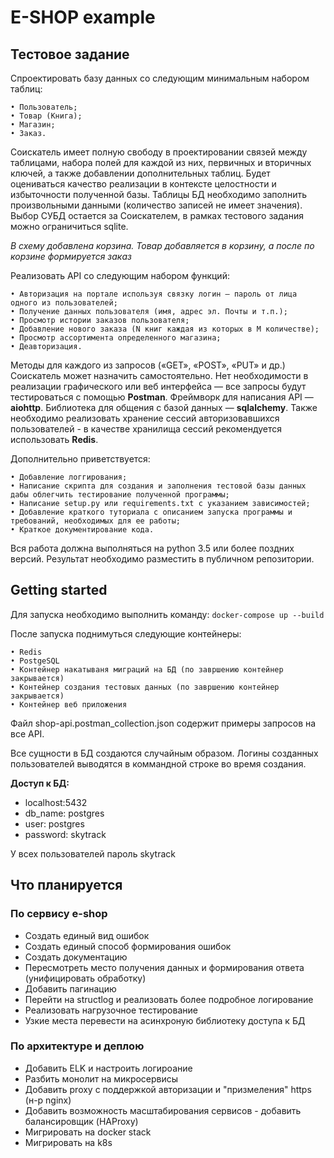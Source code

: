 # E-SHOP example 

## Тестовое задание

Спроектировать базу данных со следующим минимальным набором таблиц:

    • Пользователь;
    • Товар (Книга);
    • Магазин;
    • Заказ.
Соискатель имеет полную свободу в проектировании связей между таблицами, 
набора полей для каждой из них, первичных и вторичных ключей, а также 
добавлении дополнительных таблиц. Будет оцениваться качество реализации в 
контексте целостности и избыточности полученной базы. Таблицы БД необходимо
заполнить произвольными данными (количество записей не имеет значения). 
Выбор СУБД остается за Соискателем, в рамках тестового задания можно
ограничиться sqlite.

_В схему добавлена корзина. Товар добавляется в корзину, а после по корзине формируется 
заказ_

Реализовать API со следующим набором функций:

    • Авторизация на портале используя связку логин — пароль от лица одного из пользователей;
    • Получение данных пользователя (имя, адрес эл. Почты и т.п.);
    • Просмотр истории заказов пользователя;
    • Добавление нового заказа (N книг каждая из которых в M количестве);
    • Просмотр ассортимента определенного магазина;
    • Деавторизация.

Методы для каждого из запросов («GET», «POST», «PUT» и др.) Соискатель может назначить 
самостоятельно. Нет необходимости в реализации графического или веб интерфейса — все 
запросы будут тестироваться с помощью **Postman**. Фреймворк для написания API — **aiohttp**. 
Библиотека для общения с базой данных — **sqlalchemy**. Также необходимо реализовать хранение 
сессий авторизовавшихся пользователей - в качестве хранилища сессий рекомендуется 
использовать **Redis**.

Дополнительно приветствуется:

    • Добавление логгирования;
    • Написание скрипта для создания и заполнения тестовой базы данных дабы облегчить тестирование полученной программы;
    • Написание setup.py или requirements.txt с указанием зависимостей;
    • Добавление краткого туториала с описанием запуска программы и требований, необходимых для ее работы;
    • Краткое документирование кода.

Вся работа должна выполняться на python 3.5 или более поздних версий. Результат необходимо 
разместить в публичном репозитории.

## Getting started
Для запуска необходимо выполнить команду:
`docker-compose up --build`

После запуска поднимуться следующие контейнеры:

    • Redis
    • PostgeSQL
    • Контейнер накатываня миграций на БД (по завршению контейнер закрывается)
    • Контейнер создания тестовых данных (по завршению контейнер закрывается) 
    • Контейнер веб приложения
    
Файл shop-api.postman_collection.json содержит примеры запросов на все API.

Все сущности в БД создаются случайным образом. Логины созданных пользователей выводятся в коммандной строке во время создания. 

**Доступ к БД:** 
- localhost:5432 
- db_name: postgres
- user: postgres 
- password: skytrack 

У всех пользователей пароль skytrack


## Что планируется
### По сервису e-shop
- Создать единый вид ошибок
- Создать единый способ формирования ошибок
- Создать документацию 
- Пересмотреть место получения данных и формирования ответа (унифицировать обработку)
- Добавить пагинацию
- Перейти на structlog и реализовать более подробное логирование
- Реализовать нагрузочное тестирование
- Узкие места перевести на асинхроную библиотеку доступа к БД 

### По архитектуре и деплою
- Добавить ELK и настроить логироание
- Разбить монолит на микросервисы
- Добавить proxy с поддержкой авторизации и "призмеления" https (н-р nginx)
- Добавить возможность масштабирования сервисов - добавить балансировщик (HAProxy)
- Мигрировать на docker stack
- Мигрировать на k8s 
